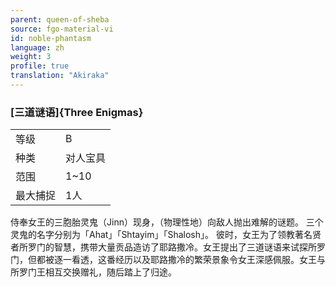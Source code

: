 ```yaml
---
parent: queen-of-sheba
source: fgo-material-vi
id: noble-phantasm
language: zh
weight: 3
profile: true
translation: "Akiraka"
---
```


### [三道谜语]{Three Enigmas}

<table>
  <tr><td>等级</td><td>B</td></tr>
  <tr><td>种类</td><td>对人宝具</td></tr>
  <tr><td>范围</td><td>1~10</td></tr>
  <tr><td>最大捕捉</td><td>1人</td></tr>
</table>

侍奉女王的三胞胎灵鬼（Jinn）现身，（物理性地）向敌人抛出难解的谜题。
三个灵鬼的名字分别为「Ahat」「Shtayim」「Shalosh」。
彼时，女王为了领教著名贤者所罗门的智慧，携带大量贡品造访了耶路撒冷。女王提出了三道谜语来试探所罗门，但都被逐一看透，这番经历以及耶路撒冷的繁荣景象令女王深感佩服。女王与所罗门王相互交换赠礼，随后踏上了归途。
